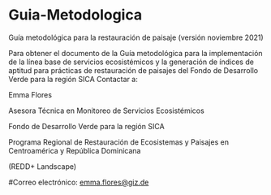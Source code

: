 # Guia-Metodologica
Guía metodológica para la restauración de paisaje (versión noviembre 2021)

Para obtener el documento de la Guía metodológica para la implementación de 
la línea base de servicios ecosistémicos y la generación de índices de aptitud 
para prácticas de restauración de paisajes del Fondo de Desarrollo Verde para la región SICA
Contactar a: 

Emma Flores

Asesora Técnica en Monitoreo de Servicios Ecosistémicos

Fondo de Desarrollo Verde para la región SICA

Programa Regional de Restauración de Ecosistemas y Paisajes en Centroamérica y República Dominicana

(REDD+ Landscape)

#Correo electrónico: emma.flores@giz.de
